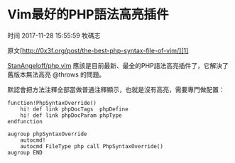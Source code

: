 # Vim最好的PHP語法高亮插件

 时间 2017-11-28 15:55:59  牧碼志

原文[http://0x3f.org/post/the-best-php-syntax-file-of-vim/][1]


[StanAngeloff/php.vim][4] 應該是目前最新、最全的PHP語法高亮插件了，它解決了舊版本無法高亮 @throws 的問題。 

默認會把方法注釋全部當做普通注釋顯示，也就是沒有高亮，需要專門做配置：

    function!PhpSyntaxOverride()
        hi! def link phpDocTags  phpDefine
        hi! def link phpDocParam phpType
    endfunction
    
    augroup phpSyntaxOverride
        autocmd!
        autocmd FileType php call PhpSyntaxOverride()
    augroup END


[1]: http://0x3f.org/post/the-best-php-syntax-file-of-vim/

[4]: https://github.com/StanAngeloff/php.vim